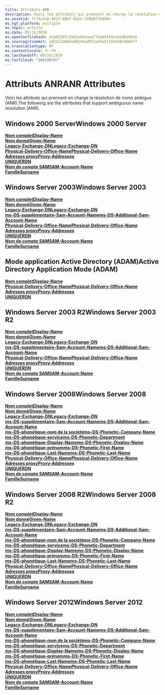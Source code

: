 ```yaml
---
title: Attributs ANR
description: Voici les attributs qui prennent en charge la résolution de noms ambigus (ANR).
ms.assetid: fc76c2e8-461f-48bf-82ed-329b8f74408e
ms.tgt_platform: multiple
ms.topic: article
ms.date: 05/31/2018
ms.openlocfilehash: dcb0324fc39d3a492aeaf7eb843fab3d2dbb0b56
ms.sourcegitcommit: 2d531328b6ed82d4ad971a45a5131b430c5866f7
ms.translationtype: MT
ms.contentlocale: fr-FR
ms.lasthandoff: 09/16/2019
ms.locfileid: "104190707"
---
```

# <a name="anr-attributes"></a><span data-ttu-id="a165e-103">Attributs ANR</span><span class="sxs-lookup"><span data-stu-id="a165e-103">ANR Attributes</span></span>

<span data-ttu-id="a165e-104">Voici les attributs qui prennent en charge la résolution de noms ambigus (ANR).</span><span class="sxs-lookup"><span data-stu-id="a165e-104">The following are the attributes that support ambiguous name resolution (ANR).</span></span>

## <a name="windows-2000-server"></a><span data-ttu-id="a165e-105">Windows 2000 Server</span><span class="sxs-lookup"><span data-stu-id="a165e-105">Windows 2000 Server</span></span>

<dl>

[<span data-ttu-id="a165e-106">**Nom complet**</span><span class="sxs-lookup"><span data-stu-id="a165e-106">**Display-Name**</span></span>](a-displayname.md)  
[<span data-ttu-id="a165e-107">**Nom donné**</span><span class="sxs-lookup"><span data-stu-id="a165e-107">**Given-Name**</span></span>](a-givenname.md)  
[<span data-ttu-id="a165e-108">**Legacy-Exchange-DN**</span><span class="sxs-lookup"><span data-stu-id="a165e-108">**Legacy-Exchange-DN**</span></span>](a-legacyexchangedn.md)  
[<span data-ttu-id="a165e-109">**Physical-Delivery-Office-Name**</span><span class="sxs-lookup"><span data-stu-id="a165e-109">**Physical-Delivery-Office-Name**</span></span>](a-physicaldeliveryofficename.md)  
[<span data-ttu-id="a165e-110">**Adresses proxy**</span><span class="sxs-lookup"><span data-stu-id="a165e-110">**Proxy-Addresses**</span></span>](a-proxyaddresses.md)  
[<span data-ttu-id="a165e-111">**UNIQUE**</span><span class="sxs-lookup"><span data-stu-id="a165e-111">**RDN**</span></span>](a-name.md)  
[<span data-ttu-id="a165e-112">**Nom de compte SAM**</span><span class="sxs-lookup"><span data-stu-id="a165e-112">**SAM-Account-Name**</span></span>](a-samaccountname.md)  
[<span data-ttu-id="a165e-113">**Famille**</span><span class="sxs-lookup"><span data-stu-id="a165e-113">**Surname**</span></span>](a-sn.md)  
</dl>

## <a name="windows-server-2003"></a><span data-ttu-id="a165e-114">Windows Server 2003</span><span class="sxs-lookup"><span data-stu-id="a165e-114">Windows Server 2003</span></span>

<dl>

[<span data-ttu-id="a165e-115">**Nom complet**</span><span class="sxs-lookup"><span data-stu-id="a165e-115">**Display-Name**</span></span>](a-displayname.md)  
[<span data-ttu-id="a165e-116">**Nom donné**</span><span class="sxs-lookup"><span data-stu-id="a165e-116">**Given-Name**</span></span>](a-givenname.md)  
[<span data-ttu-id="a165e-117">**Legacy-Exchange-DN**</span><span class="sxs-lookup"><span data-stu-id="a165e-117">**Legacy-Exchange-DN**</span></span>](a-legacyexchangedn.md)  
[<span data-ttu-id="a165e-118">**ms-DS-supplémentaire-Sam-Account-Name**</span><span class="sxs-lookup"><span data-stu-id="a165e-118">**ms-DS-Additional-Sam-Account-Name**</span></span>](a-msds-additionalsamaccountname.md)  
[<span data-ttu-id="a165e-119">**Physical-Delivery-Office-Name**</span><span class="sxs-lookup"><span data-stu-id="a165e-119">**Physical-Delivery-Office-Name**</span></span>](a-physicaldeliveryofficename.md)  
[<span data-ttu-id="a165e-120">**Adresses proxy**</span><span class="sxs-lookup"><span data-stu-id="a165e-120">**Proxy-Addresses**</span></span>](a-proxyaddresses.md)  
[<span data-ttu-id="a165e-121">**UNIQUE**</span><span class="sxs-lookup"><span data-stu-id="a165e-121">**RDN**</span></span>](a-name.md)  
[<span data-ttu-id="a165e-122">**Nom de compte SAM**</span><span class="sxs-lookup"><span data-stu-id="a165e-122">**SAM-Account-Name**</span></span>](a-samaccountname.md)  
[<span data-ttu-id="a165e-123">**Famille**</span><span class="sxs-lookup"><span data-stu-id="a165e-123">**Surname**</span></span>](a-sn.md)  
</dl>

## <a name="active-directory-application-mode-adam"></a><span data-ttu-id="a165e-124">Mode application Active Directory (ADAM)</span><span class="sxs-lookup"><span data-stu-id="a165e-124">Active Directory Application Mode (ADAM)</span></span>

<dl>

[<span data-ttu-id="a165e-125">**Nom complet**</span><span class="sxs-lookup"><span data-stu-id="a165e-125">**Display-Name**</span></span>](a-displayname.md)  
[<span data-ttu-id="a165e-126">**Physical-Delivery-Office-Name**</span><span class="sxs-lookup"><span data-stu-id="a165e-126">**Physical-Delivery-Office-Name**</span></span>](a-physicaldeliveryofficename.md)  
[<span data-ttu-id="a165e-127">**Adresses proxy**</span><span class="sxs-lookup"><span data-stu-id="a165e-127">**Proxy-Addresses**</span></span>](a-proxyaddresses.md)  
[<span data-ttu-id="a165e-128">**UNIQUE**</span><span class="sxs-lookup"><span data-stu-id="a165e-128">**RDN**</span></span>](a-name.md)  
</dl>

## <a name="windows-server-2003-r2"></a><span data-ttu-id="a165e-129">Windows Server 2003 R2</span><span class="sxs-lookup"><span data-stu-id="a165e-129">Windows Server 2003 R2</span></span>

<dl>

[<span data-ttu-id="a165e-130">**Nom complet**</span><span class="sxs-lookup"><span data-stu-id="a165e-130">**Display-Name**</span></span>](a-displayname.md)  
[<span data-ttu-id="a165e-131">**Nom donné**</span><span class="sxs-lookup"><span data-stu-id="a165e-131">**Given-Name**</span></span>](a-givenname.md)  
[<span data-ttu-id="a165e-132">**Legacy-Exchange-DN**</span><span class="sxs-lookup"><span data-stu-id="a165e-132">**Legacy-Exchange-DN**</span></span>](a-legacyexchangedn.md)  
[<span data-ttu-id="a165e-133">**ms-DS-supplémentaire-Sam-Account-Name**</span><span class="sxs-lookup"><span data-stu-id="a165e-133">**ms-DS-Additional-Sam-Account-Name**</span></span>](a-msds-additionalsamaccountname.md)  
[<span data-ttu-id="a165e-134">**Physical-Delivery-Office-Name**</span><span class="sxs-lookup"><span data-stu-id="a165e-134">**Physical-Delivery-Office-Name**</span></span>](a-physicaldeliveryofficename.md)  
[<span data-ttu-id="a165e-135">**Adresses proxy**</span><span class="sxs-lookup"><span data-stu-id="a165e-135">**Proxy-Addresses**</span></span>](a-proxyaddresses.md)  
[<span data-ttu-id="a165e-136">**UNIQUE**</span><span class="sxs-lookup"><span data-stu-id="a165e-136">**RDN**</span></span>](a-name.md)  
[<span data-ttu-id="a165e-137">**Nom de compte SAM**</span><span class="sxs-lookup"><span data-stu-id="a165e-137">**SAM-Account-Name**</span></span>](a-samaccountname.md)  
[<span data-ttu-id="a165e-138">**Famille**</span><span class="sxs-lookup"><span data-stu-id="a165e-138">**Surname**</span></span>](a-sn.md)  
</dl>

## <a name="windows-server-2008"></a><span data-ttu-id="a165e-139">Windows Server 2008</span><span class="sxs-lookup"><span data-stu-id="a165e-139">Windows Server 2008</span></span>

<dl>

[<span data-ttu-id="a165e-140">**Nom complet**</span><span class="sxs-lookup"><span data-stu-id="a165e-140">**Display-Name**</span></span>](a-displayname.md)  
[<span data-ttu-id="a165e-141">**Nom donné**</span><span class="sxs-lookup"><span data-stu-id="a165e-141">**Given-Name**</span></span>](a-givenname.md)  
[<span data-ttu-id="a165e-142">**Legacy-Exchange-DN**</span><span class="sxs-lookup"><span data-stu-id="a165e-142">**Legacy-Exchange-DN**</span></span>](a-legacyexchangedn.md)  
[<span data-ttu-id="a165e-143">**ms-DS-supplémentaire-Sam-Account-Name**</span><span class="sxs-lookup"><span data-stu-id="a165e-143">**ms-DS-Additional-Sam-Account-Name**</span></span>](a-msds-additionalsamaccountname.md)  
[<span data-ttu-id="a165e-144">**ms-DS-phonétique-nom de la société**</span><span class="sxs-lookup"><span data-stu-id="a165e-144">**ms-DS-Phonetic-Company-Name**</span></span>](a-msds-phoneticcompanyname.md)  
[<span data-ttu-id="a165e-145">**ms-DS-phonétique-service**</span><span class="sxs-lookup"><span data-stu-id="a165e-145">**ms-DS-Phonetic-Department**</span></span>](a-msds-phoneticdepartment.md)  
[<span data-ttu-id="a165e-146">**ms-DS-phonétique-Display-Name**</span><span class="sxs-lookup"><span data-stu-id="a165e-146">**ms-DS-Phonetic-Display-Name**</span></span>](a-msds-phoneticdisplayname.md)  
[<span data-ttu-id="a165e-147">**ms-DS-phonétique-prénom**</span><span class="sxs-lookup"><span data-stu-id="a165e-147">**ms-DS-Phonetic-First-Name**</span></span>](a-msds-phoneticfirstname.md)  
[<span data-ttu-id="a165e-148">**ms-DS-phonétique-Last-Name**</span><span class="sxs-lookup"><span data-stu-id="a165e-148">**ms-DS-Phonetic-Last-Name**</span></span>](a-msds-phoneticlastname.md)  
[<span data-ttu-id="a165e-149">**Physical-Delivery-Office-Name**</span><span class="sxs-lookup"><span data-stu-id="a165e-149">**Physical-Delivery-Office-Name**</span></span>](a-physicaldeliveryofficename.md)  
[<span data-ttu-id="a165e-150">**Adresses proxy**</span><span class="sxs-lookup"><span data-stu-id="a165e-150">**Proxy-Addresses**</span></span>](a-proxyaddresses.md)  
[<span data-ttu-id="a165e-151">**UNIQUE**</span><span class="sxs-lookup"><span data-stu-id="a165e-151">**RDN**</span></span>](a-name.md)  
[<span data-ttu-id="a165e-152">**Nom de compte SAM**</span><span class="sxs-lookup"><span data-stu-id="a165e-152">**SAM-Account-Name**</span></span>](a-samaccountname.md)  
[<span data-ttu-id="a165e-153">**Famille**</span><span class="sxs-lookup"><span data-stu-id="a165e-153">**Surname**</span></span>](a-sn.md)  
</dl>

## <a name="windows-server-2008-r2"></a><span data-ttu-id="a165e-154">Windows Server 2008 R2</span><span class="sxs-lookup"><span data-stu-id="a165e-154">Windows Server 2008 R2</span></span>

<dl>

[<span data-ttu-id="a165e-155">**Nom complet**</span><span class="sxs-lookup"><span data-stu-id="a165e-155">**Display-Name**</span></span>](a-displayname.md)  
[<span data-ttu-id="a165e-156">**Nom donné**</span><span class="sxs-lookup"><span data-stu-id="a165e-156">**Given-Name**</span></span>](a-givenname.md)  
[<span data-ttu-id="a165e-157">**Legacy-Exchange-DN**</span><span class="sxs-lookup"><span data-stu-id="a165e-157">**Legacy-Exchange-DN**</span></span>](a-legacyexchangedn.md)  
[<span data-ttu-id="a165e-158">**ms-DS-supplémentaire-Sam-Account-Name**</span><span class="sxs-lookup"><span data-stu-id="a165e-158">**ms-DS-Additional-Sam-Account-Name**</span></span>](a-msds-additionalsamaccountname.md)  
[<span data-ttu-id="a165e-159">**ms-DS-phonétique-nom de la société**</span><span class="sxs-lookup"><span data-stu-id="a165e-159">**ms-DS-Phonetic-Company-Name**</span></span>](a-msds-phoneticcompanyname.md)  
[<span data-ttu-id="a165e-160">**ms-DS-phonétique-service**</span><span class="sxs-lookup"><span data-stu-id="a165e-160">**ms-DS-Phonetic-Department**</span></span>](a-msds-phoneticdepartment.md)  
[<span data-ttu-id="a165e-161">**ms-DS-phonétique-Display-Name**</span><span class="sxs-lookup"><span data-stu-id="a165e-161">**ms-DS-Phonetic-Display-Name**</span></span>](a-msds-phoneticdisplayname.md)  
[<span data-ttu-id="a165e-162">**ms-DS-phonétique-prénom**</span><span class="sxs-lookup"><span data-stu-id="a165e-162">**ms-DS-Phonetic-First-Name**</span></span>](a-msds-phoneticfirstname.md)  
[<span data-ttu-id="a165e-163">**ms-DS-phonétique-Last-Name**</span><span class="sxs-lookup"><span data-stu-id="a165e-163">**ms-DS-Phonetic-Last-Name**</span></span>](a-msds-phoneticlastname.md)  
[<span data-ttu-id="a165e-164">**Physical-Delivery-Office-Name**</span><span class="sxs-lookup"><span data-stu-id="a165e-164">**Physical-Delivery-Office-Name**</span></span>](a-physicaldeliveryofficename.md)  
[<span data-ttu-id="a165e-165">**Adresses proxy**</span><span class="sxs-lookup"><span data-stu-id="a165e-165">**Proxy-Addresses**</span></span>](a-proxyaddresses.md)  
[<span data-ttu-id="a165e-166">**UNIQUE**</span><span class="sxs-lookup"><span data-stu-id="a165e-166">**RDN**</span></span>](a-name.md)  
[<span data-ttu-id="a165e-167">**Nom de compte SAM**</span><span class="sxs-lookup"><span data-stu-id="a165e-167">**SAM-Account-Name**</span></span>](a-samaccountname.md)  
[<span data-ttu-id="a165e-168">**Famille**</span><span class="sxs-lookup"><span data-stu-id="a165e-168">**Surname**</span></span>](a-sn.md)  
</dl>

## <a name="windows-server-2012"></a><span data-ttu-id="a165e-169">Windows Server 2012</span><span class="sxs-lookup"><span data-stu-id="a165e-169">Windows Server 2012</span></span>

<dl>

[<span data-ttu-id="a165e-170">**Nom complet**</span><span class="sxs-lookup"><span data-stu-id="a165e-170">**Display-Name**</span></span>](a-displayname.md)  
[<span data-ttu-id="a165e-171">**Nom donné**</span><span class="sxs-lookup"><span data-stu-id="a165e-171">**Given-Name**</span></span>](a-givenname.md)  
[<span data-ttu-id="a165e-172">**Legacy-Exchange-DN**</span><span class="sxs-lookup"><span data-stu-id="a165e-172">**Legacy-Exchange-DN**</span></span>](a-legacyexchangedn.md)  
[<span data-ttu-id="a165e-173">**ms-DS-supplémentaire-Sam-Account-Name**</span><span class="sxs-lookup"><span data-stu-id="a165e-173">**ms-DS-Additional-Sam-Account-Name**</span></span>](a-msds-additionalsamaccountname.md)  
[<span data-ttu-id="a165e-174">**ms-DS-phonétique-nom de la société**</span><span class="sxs-lookup"><span data-stu-id="a165e-174">**ms-DS-Phonetic-Company-Name**</span></span>](a-msds-phoneticcompanyname.md)  
[<span data-ttu-id="a165e-175">**ms-DS-phonétique-service**</span><span class="sxs-lookup"><span data-stu-id="a165e-175">**ms-DS-Phonetic-Department**</span></span>](a-msds-phoneticdepartment.md)  
[<span data-ttu-id="a165e-176">**ms-DS-phonétique-Display-Name**</span><span class="sxs-lookup"><span data-stu-id="a165e-176">**ms-DS-Phonetic-Display-Name**</span></span>](a-msds-phoneticdisplayname.md)  
[<span data-ttu-id="a165e-177">**ms-DS-phonétique-prénom**</span><span class="sxs-lookup"><span data-stu-id="a165e-177">**ms-DS-Phonetic-First-Name**</span></span>](a-msds-phoneticfirstname.md)  
[<span data-ttu-id="a165e-178">**ms-DS-phonétique-Last-Name**</span><span class="sxs-lookup"><span data-stu-id="a165e-178">**ms-DS-Phonetic-Last-Name**</span></span>](a-msds-phoneticlastname.md)  
[<span data-ttu-id="a165e-179">**Physical-Delivery-Office-Name**</span><span class="sxs-lookup"><span data-stu-id="a165e-179">**Physical-Delivery-Office-Name**</span></span>](a-physicaldeliveryofficename.md)  
[<span data-ttu-id="a165e-180">**Adresses proxy**</span><span class="sxs-lookup"><span data-stu-id="a165e-180">**Proxy-Addresses**</span></span>](a-proxyaddresses.md)  
[<span data-ttu-id="a165e-181">**UNIQUE**</span><span class="sxs-lookup"><span data-stu-id="a165e-181">**RDN**</span></span>](a-name.md)  
[<span data-ttu-id="a165e-182">**Nom de compte SAM**</span><span class="sxs-lookup"><span data-stu-id="a165e-182">**SAM-Account-Name**</span></span>](a-samaccountname.md)  
[<span data-ttu-id="a165e-183">**Famille**</span><span class="sxs-lookup"><span data-stu-id="a165e-183">**Surname**</span></span>](a-sn.md)  
</dl>

 

 




